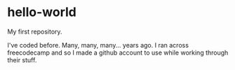 # hello-world
My first repository.

I've coded before. Many, many, many... years ago. I ran across freecodecamp and so I made a github account to use while working through their stuff.
